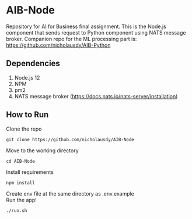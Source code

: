 # AIB-Node
Repository for AI for Business final assignment. This is the Node.js component that sends request to Python component using NATS message broker. Companion repo for the ML processing part is: https://github.com/nicholausdy/AIB-Python

## Dependencies
1. Node.js 12
2. NPM
3. pm2
4. NATS message broker (https://docs.nats.io/nats-server/installation)

## How to Run
Clone the repo
``` 
git clone https://github.com/nicholausdy/AIB-Node
```
Move to the working directory
``` 
cd AIB-Node
```
Install requirements
```
npm install
```
Create env file at the same directory as .env.example <br>
Run the app!
```
./run.sh
```


